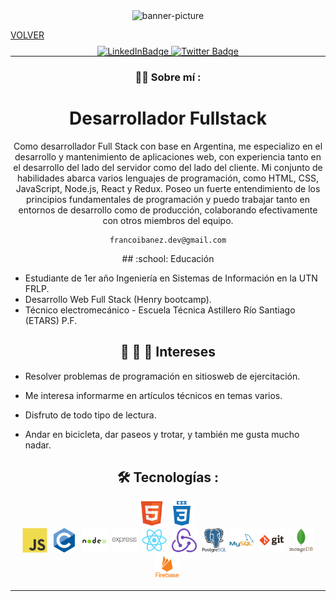 
<div id="header" align="center">
  <img src="https://media.licdn.com/dms/image/D4D16AQEdyHtRpk-Qtw/profile-displaybackgroundimage-shrink_350_1400/0/1681330192761?e=1687996800&v=beta&t=FpCOXp3G7iVvDg7EuD3DJxeHpL2OvG5FAKA2PqrBn-s" width="800" height="160" alt="banner-picture">
<div align="left" style="padding: 10px; margin: -10px;">

  [VOLVER](https://github.com/francoibanezweb)
</div>
    <div id="badges" style="margin:-15px;">
      <a href="https://www.linkedin.com/in/francoibanezweb/">
        <img src="https://img.shields.io/badge/LinkedIn-blue?style=for-the-badge&logo=linkedin&logoColor=white" alt="LinkedInBadge"> 
      </a>
      <a href="https://twitter.com/francoibanezdev">
    <img src="https://img.shields.io/badge/Twitter-blue?style=for-the-badge&logo=twitter&logoColor=white" alt="Twitter Badge"/>
       </a>
    </div>

---

### :man_technologist: Sobre mí :
# Desarrollador Fullstack

Como desarrollador Full Stack con base en Argentina, me especializo en el desarrollo y mantenimiento de aplicaciones web, con experiencia tanto en el desarrollo del lado del servidor como del lado del cliente. Mi conjunto de habilidades abarca varios lenguajes de programación, como HTML, CSS, JavaScript, Node.js, React y Redux. Poseo un fuerte entendimiento de los principios fundamentales de programación y puedo trabajar tanto en entornos de desarrollo como de producción, colaborando efectivamente con otros miembros del equipo.
    <div align="center">
    
    francoibanez.dev@gmail.com
    
  </div>
## :school: Educación
<div align="left">

- Estudiante de 1er año Ingeniería en Sistemas de Información en la UTN FRLP.
- Desarrollo Web Full Stack (Henry bootcamp).
- Técnico electromecánico - Escuela Técnica Astillero Río Santiago (ETARS) P.F.

</div>

## 🏃 🚴 📖 Intereses

<div align="left">

- Resolver problemas de programación en sitiosweb de ejercitación.

- Me interesa informarme en artículos técnicos en temas varios.

- Disfruto de todo tipo de lectura.

- Andar en bicicleta, dar paseos y trotar, y también me gusta mucho nadar.

</div>



## :hammer_and_wrench: Tecnologías : 
  
<img src="https://github.com/devicons/devicon/blob/master/icons/html5/html5-original.svg" title="HTML5" alt="HTML" width="40" height="40"/>&nbsp;
<img src="https://github.com/devicons/devicon/blob/master/icons/css3/css3-plain-wordmark.svg"  title="CSS3" alt="CSS" width="40" height="40"/>&nbsp;  
<img src="https://github.com/devicons/devicon/blob/master/icons/javascript/javascript-original.svg" title="JavaScript" alt="JavaScript" width="40" height="40"/>&nbsp;
<img src="https://github.com/devicons/devicon/blob/master/icons/c/c-original.svg" title="c" alt="c" width="40" height="40"/>&nbsp;
<img src="https://github.com/devicons/devicon/blob/master/icons/nodejs/nodejs-original-wordmark.svg" title="NodeJS" alt="NodeJS" width="40" height="40"/>&nbsp;
<img src="https://github.com/devicons/devicon/blob/master/icons/express/express-original-wordmark.svg" title="Express" alt="Express" width="40" height="40"/>&nbsp;
<img src="https://github.com/devicons/devicon/blob/master/icons/react/react-original.svg" title="React" alt="React" width="40" height="40"/>&nbsp;
<img src="https://github.com/devicons/devicon/blob/master/icons/redux/redux-original.svg" title="Redux" alt="Redux " width="40" height="40"/>&nbsp;
<img src="https://github.com/devicons/devicon/blob/master/icons/postgresql/postgresql-original-wordmark.svg" title="PostgreSQL" alt="PostgreSWL" width="40" height="40"/>
<img src="https://github.com/devicons/devicon/blob/master/icons/mysql/mysql-original-wordmark.svg" title="MySQL"  alt="MySQL" width="40" height="40"/>&nbsp;
<img src="https://github.com/devicons/devicon/blob/master/icons/git/git-original-wordmark.svg" title="Git" alt="Git" width="40" height="40"/>&nbsp;
<img src="https://github.com/devicons/devicon/blob/master/icons/mongodb/mongodb-original-wordmark.svg" title="PostgreSQL" alt="PostgreSWL" width="40" height="40"/>
<img src="https://github.com/devicons/devicon/blob/master/icons/firebase/firebase-plain-wordmark.svg" title="Firebase" alt="Firebase" width="40" height="40"/>&nbsp;
  
---

